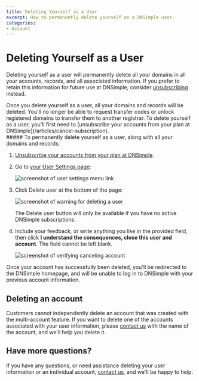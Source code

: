 ```yaml
---
title: Deleting Yourself as a User
excerpt: How to permanently delete yourself as a DNSimple user.
categories:
- Account
---
```


# Deleting Yourself as a User

Deleting yourself as a user will permanently delete all your domains in all your accounts, records, and all associated information. If you prefer to retain this information for future use at DNSimple, consider [unsubscribing](/articles/cancel-subscription/) instead.

<warning>
Once you delete yourself as a user, all your domains and records will be deleted. You'll no longer be able to request transfer codes or unlock registered domains to transfer them to another registrar.
</warning>
<note>
To delete yourself as a user, you'll first need to [unsubscribe your accounts from your plan at DNSimple](/articles/cancel-subscription).
</note>

<div class="section-steps" markdown="1">
##### To permanently delete yourself as a user, along with all your domains and records:

1. [Unsubscribe your accounts from your plan at DNSimple](/articles/cancel-subscription).

1. Go to [your User Settings page](https://dnsimple.com/user):

    ![screenshot of user settings menu link](/files/user-settings-menu-item.png)

1. Click <label>Delete user</label> at the bottom of the page:

    ![screenshot of warning for deleting a user](/files/delete-user-warning.png)

   <info>
   The <label>Delete user</label> button will only be available if you have no active DNSimple subscriptions.
   </info>

1. Include your feedback, or write anything you like in the provided field, then click **I understand the consequences, close this user and account**. The field cannot be left blank.

   ![screenshot of verifying canceling account](/files/verify-account-cancel.png)

Once your account has successfully been deleted, you'll be redirected to the DNSimple homepage, and will be unable to log in to DNSimple with your previous account information.
</div>

## Deleting an account
Customers cannot independently delete an account that was created with the multi-account feature. If you want to delete one of the accounts associated with your user information, please [contact us](https://dnsimple.com/contact) with the name of the account, and we'll help you delete it.

## Have more questions?
If you have any questions, or need assistance deleting your user information or an individual account, [contact us](https://dnsimple.com/feedback), and we'll be happy to help.
